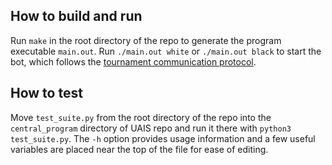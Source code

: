 ## How to build and run

Run `make` in the root directory of the repo to generate the program executable `main.out`.
Run `./main.out white` or `./main.out black` to start the bot, which follows the [tournament communication protocol](https://github.com/UndergraduateArtificialIntelligenceClub/UAIS-2022-Hex-Bot/blob/main/README.md#communication-protocol).

## How to test

Move `test_suite.py` from the root directory of the repo into the `central_program` directory of UAIS repo and run it there with `python3 test_suite.py`. 
The `-h` option provides usage information and a few useful variables are placed near the top of the file for ease of editing.
